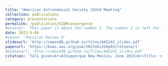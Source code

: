 ```yaml
---
title: "American Astronomical Society 242nd Meeting"
collection: publications
category: presentations
permalink: /publication/SIDMconvergence
#excerpt: 'This paper is about the number 1. The number 2 is left for future work.'
date: 2023-6-04
#venue: 'Physical Review D'
slidesurl: 'http://cmace98.github.io/files/AAS242_slides.pdf'
paperurl: 'https://baas.aas.org/pub/2023n6i326p03/release/1'
#bibtexurl: 'http://cmace98.github.io/files/AAS242_slides.pdf'
citation: 'Talk given<br>Albuquerque New Mexico, June 2023<br>Title: <i>Convergence Tests and Applications of SIDM Core-Collapse Simulations</i><br><b>Charlie Mace</b>, Zhichao Carton Zeng, Shengqi Yang, Birendra Dhanasingham, Annika Peter, Francis-Yan Cyr-Racine'
---
```

